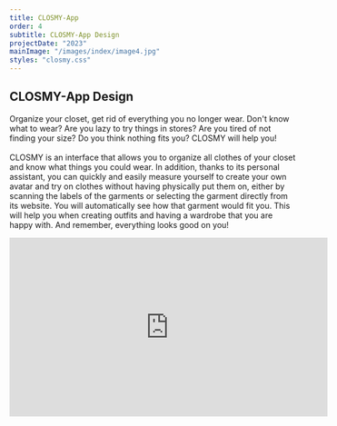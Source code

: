 ```yaml
---
title: CLOSMY-App
order: 4
subtitle: CLOSMY-App Design
projectDate: "2023"
mainImage: "/images/index/image4.jpg"
styles: "closmy.css"
---
```

<section class="section">
    <h1 class="title">CLOSMY-App Design</h1>
    <div class="grid container one">
        <p class="description">Organize your closet, get rid of everything you no longer wear. Don't know what to wear? Are you lazy to try things in stores? Are you tired of not finding your size? Do you think nothing fits you? CLOSMY will help you!<br><br>
        CLOSMY is an interface that allows you to organize all clothes of your closet and know what things you could wear. In addition, thanks to its personal assistant, you can quickly and easily measure yourself to create your own avatar and try on clothes without having physically put them on, either by scanning the labels of the garments or selecting the garment directly from its website. You will automatically see how that garment would fit you. This will help you when creating outfits and having a wardrobe that you are happy with. And remember, everything looks good on you!</p>
        <div class="video">
            <iframe 
                width="560" 
                height="315" 
                src="https://www.youtube.com/embed/bKbxVE7wuOg" 
                title="YouTube video player" 
                frameborder="0" 
                allow="accelerometer; autoplay; clipboard-write; encrypted-media; gyroscope; picture-in-picture" 
                allowfullscreen>
            </iframe>
        </div>
    </div>
    <div class="grid container two">
        <div class="image-container scale-hover">
            <img class="img" src="/images/closmy/C-GOOGLE PLAY.jpg" alt="">
        </div>
        <div class="image-container scale-hover">
            <img class="img" src="/images/closmy/C-MOCKUP MOVIL ICONOS.jpg" alt="">
        </div>
        <div class="image-container scale-hover">
            <img class="img" src="/images/closmy/C-PANTALLA INICIO DE LA APLICAICÓN.jpg" alt="">
        </div>
        <div class="image-container scale-hover">
            <img class="img" src="/images/closmy/C-REGISTRO.jpg" alt="">
        </div>
        <div class="image-container scale-hover">
            <img class="img" src="/images/closmy/C-ALERTA CLOMY.jpg" alt="">
        </div>
        <div class="image-container scale-hover">
            <img class="img" src="/images/closmy/C-ALERTA CLOMY 2.jpg" alt="">
        </div>
        <div class="image-container scale-hover">
            <img class="img" src="/images/closmy/C-ALERTA ERROR CLOMY.jpg" alt="">
        </div>
        <div class="image-container scale-hover">
            <img class="img" src="/images/closmy/C-PANTALLA PRINCIPAL AVATAR 2.jpg" alt="">
        </div>
        <div class="image-container scale-hover">
            <img class="img" src="/images/closmy/C-WIRE1-80.jpg" alt="">
        </div>
        <div class="image-container scale-hover">
            <img class="img" src="/images/closmy/C-WIRE1-80.jpg" alt="">
        </div>
        <div class="image-container scale-hover">
            <img class="img" src="/images/closmy/C-WIRE3-80.jpg" alt="">
        </div>
        <div class="image-container scale-hover">
            <img class="img" src="/images/closmy/C-WF3.jpg" alt="">
        </div>
    </div>
</section>